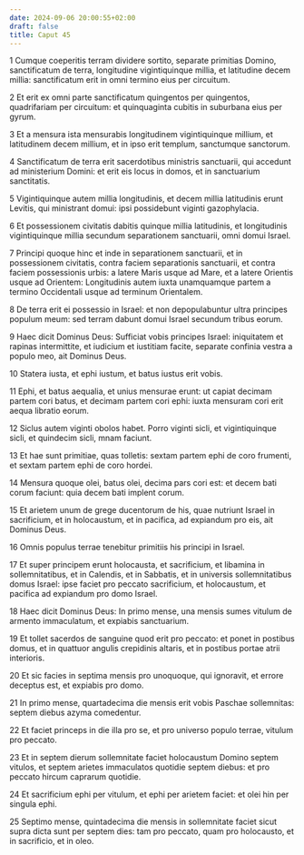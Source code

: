 ```yaml
---
date: 2024-09-06 20:00:55+02:00
draft: false
title: Caput 45
---
```





1 Cumque coeperitis terram dividere sortito, separate primitias Domino, sanctificatum de terra, longitudine vigintiquinque millia, et latitudine decem millia: sanctificatum erit in omni termino eius per circuitum.

2 Et erit ex omni parte sanctificatum quingentos per quingentos, quadrifariam per circuitum: et quinquaginta cubitis in suburbana eius per gyrum.

3 Et a mensura ista mensurabis longitudinem vigintiquinque millium, et latitudinem decem millium, et in ipso erit templum, sanctumque sanctorum.

4 Sanctificatum de terra erit sacerdotibus ministris sanctuarii, qui accedunt ad ministerium Domini: et erit eis locus in domos, et in sanctuarium sanctitatis.

5 Vigintiquinque autem millia longitudinis, et decem millia latitudinis erunt Levitis, qui ministrant domui: ipsi possidebunt viginti gazophylacia.

6 Et possessionem civitatis dabitis quinque millia latitudinis, et longitudinis vigintiquinque millia secundum separationem sanctuarii, omni domui Israel.

7 Principi quoque hinc et inde in separationem sanctuarii, et in possessionem civitatis, contra faciem separationis sanctuarii, et contra faciem possessionis urbis: a latere Maris usque ad Mare, et a latere Orientis usque ad Orientem: Longitudinis autem iuxta unamquamque partem a termino Occidentali usque ad terminum Orientalem.

8 De terra erit ei possessio in Israel: et non depopulabuntur ultra principes populum meum: sed terram dabunt domui Israel secundum tribus eorum.

9 Haec dicit Dominus Deus: Sufficiat vobis principes Israel: iniquitatem et rapinas intermittite, et iudicium et iustitiam facite, separate confinia vestra a populo meo, ait Dominus Deus.

10 Statera iusta, et ephi iustum, et batus iustus erit vobis.

11 Ephi, et batus aequalia, et unius mensurae erunt: ut capiat decimam partem cori batus, et decimam partem cori ephi: iuxta mensuram cori erit aequa libratio eorum.

12 Siclus autem viginti obolos habet. Porro viginti sicli, et vigintiquinque sicli, et quindecim sicli, mnam faciunt.

13 Et hae sunt primitiae, quas tolletis: sextam partem ephi de coro frumenti, et sextam partem ephi de coro hordei.

14 Mensura quoque olei, batus olei, decima pars cori est: et decem bati corum faciunt: quia decem bati implent corum.

15 Et arietem unum de grege ducentorum de his, quae nutriunt Israel in sacrificium, et in holocaustum, et in pacifica, ad expiandum pro eis, ait Dominus Deus.

16 Omnis populus terrae tenebitur primitiis his principi in Israel.

17 Et super principem erunt holocausta, et sacrificium, et libamina in sollemnitatibus, et in Calendis, et in Sabbatis, et in universis sollemnitatibus domus Israel: ipse faciet pro peccato sacrificium, et holocaustum, et pacifica ad expiandum pro domo Israel.

18 Haec dicit Dominus Deus: In primo mense, una mensis sumes vitulum de armento immaculatum, et expiabis sanctuarium.

19 Et tollet sacerdos de sanguine quod erit pro peccato: et ponet in postibus domus, et in quattuor angulis crepidinis altaris, et in postibus portae atrii interioris.

20 Et sic facies in septima mensis pro unoquoque, qui ignoravit, et errore deceptus est, et expiabis pro domo.

21 In primo mense, quartadecima die mensis erit vobis Paschae sollemnitas: septem diebus azyma comedentur.

22 Et faciet princeps in die illa pro se, et pro universo populo terrae, vitulum pro peccato.

23 Et in septem dierum sollemnitate faciet holocaustum Domino septem vitulos, et septem arietes immaculatos quotidie septem diebus: et pro peccato hircum caprarum quotidie.

24 Et sacrificium ephi per vitulum, et ephi per arietem faciet: et olei hin per singula ephi.

25 Septimo mense, quintadecima die mensis in sollemnitate faciet sicut supra dicta sunt per septem dies: tam pro peccato, quam pro holocausto, et in sacrificio, et in oleo.

